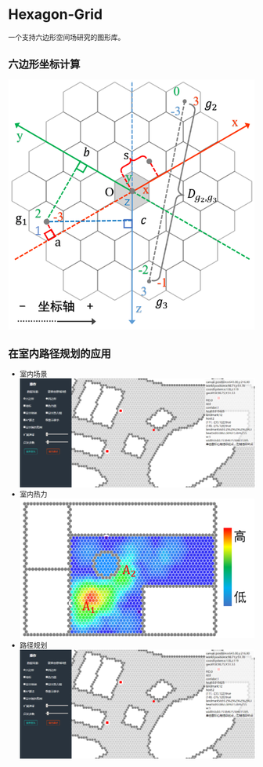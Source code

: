# Hexagon-Grid
一个支持六边形空间场研究的图形库。
## 六边形坐标计算
![坐标换算示意图](https://github.com/BuggMaker/Hexagon-Grid/blob/master/resources/img/coord.png)
## 在室内路径规划的应用
- 室内场景
![室内场景](https://github.com/BuggMaker/Hexagon-Grid/blob/master/resources/img/indoor-hexagon.png)
- 室内热力
![室内热力](https://github.com/BuggMaker/Hexagon-Grid/blob/master/resources/img/heat.png)
- 路径规划
![路径规划](https://github.com/BuggMaker/Hexagon-Grid/blob/master/resources/img/indoor-hexagon.png)
